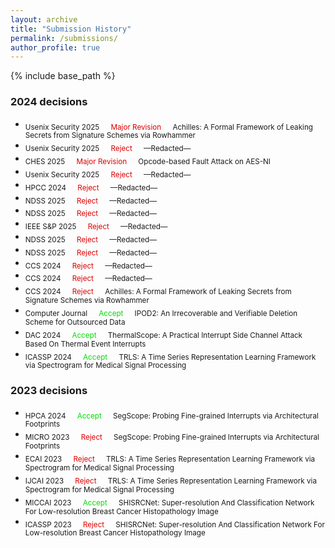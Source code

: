 ```yaml
---
layout: archive
title: "Submission History"
permalink: /submissions/
author_profile: true
---
```


{% include base_path %}

### 2024 decisions

- <sub> Usenix Security 2025 &emsp; <font color="#dd0000">Major Revision</font> &emsp; Achilles: A Formal Framework of Leaking Secrets from Signature Schemes via Rowhammer
- <sub> Usenix Security 2025 &emsp; <font color="#dd0000">Reject</font> &emsp; —Redacted—
- <sub> CHES 2025 &emsp; <font color="#dd0000">Major Revision</font> &emsp; Opcode-based Fault Attack on AES-NI
- <sub> Usenix Security 2025 &emsp; <font color="#dd0000">Reject</font> &emsp; —Redacted—
- <sub> HPCC 2024 &emsp; <font color="#dd0000">Reject</font> &emsp; —Redacted—
- <sub> NDSS 2025 &emsp; <font color="#dd0000">Reject</font> &emsp; —Redacted—
- <sub> NDSS 2025 &emsp; <font color="#dd0000">Reject</font> &emsp; —Redacted—
- <sub> IEEE S&P 2025 &emsp; <font color="#dd0000">Reject</font> &emsp; —Redacted—
- <sub> NDSS 2025 &emsp; <font color="#dd0000">Reject</font> &emsp; —Redacted—
- <sub> NDSS 2025 &emsp; <font color="#dd0000">Reject</font> &emsp; —Redacted—
- <sub> CCS 2024 &emsp; <font color="#dd0000">Reject</font> &emsp; —Redacted—
- <sub> CCS 2024 &emsp; <font color="#dd0000">Reject</font> &emsp; —Redacted—
- <sub> CCS 2024 &emsp; <font color="#dd0000">Reject</font> &emsp; Achilles: A Formal Framework of Leaking Secrets from Signature Schemes via Rowhammer
- <sub> Computer Journal &emsp; <font color="#00dd00">Accept</font> &emsp; IPOD2: An Irrecoverable and Verifiable Deletion Scheme for Outsourced Data<br/>
- <sub> DAC 2024 &emsp; <font color="#00dd00">Accept</font> &emsp; ThermalScope: A Practical Interrupt Side Channel Attack Based On Thermal Event Interrupts<br/>
- <sub> ICASSP 2024 &emsp; <font color="#00dd00">Accept</font> &emsp; TRLS: A Time Series Representation Learning Framework via Spectrogram for Medical Signal Processing<br/>

### 2023 decisions
- <sub> HPCA 2024 &emsp; <font color="#00dd00">Accept</font> &emsp; SegScope: Probing Fine-grained Interrupts via Architectural Footprints<br/>
- <sub> MICRO 2023 &emsp; <font color="#dd0000">Reject</font> &emsp; SegScope: Probing Fine-grained Interrupts via Architectural Footprints<br/>
- <sub> ECAI 2023 &emsp; <font color="#dd0000">Reject</font> &emsp; TRLS: A Time Series Representation Learning Framework via Spectrogram for Medical Signal Processing<br/>
- <sub> IJCAI 2023 &emsp; <font color="#dd0000">Reject</font> &emsp; TRLS: A Time Series Representation Learning Framework via Spectrogram for Medical Signal Processing<br/>
- <sub> MICCAI 2023 &emsp; <font color="#00dd00">Accept</font> &emsp; SHISRCNet: Super-resolution And Classification Network For Low-resolution Breast Cancer Histopathology Image<br/>
- <sub> ICASSP 2023 &emsp; <font color="#dd0000">Reject</font> &emsp; SHISRCNet: Super-resolution And Classification Network For Low-resolution Breast Cancer Histopathology Image<br/>
